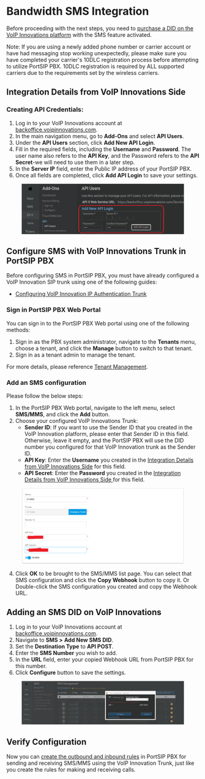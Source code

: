 # Bandwidth SMS Integration

Before proceeding with the next steps, you need to [purchase a DID on the VoIP Innovations platform](../vonage-sip-trunk/purchase-a-did-on-vonage-platform.md) with the SMS feature activated.

Note: If you are using a newly added phone number or carrier account or have had messaging stop working unexpectedly, please make sure you have completed your carrier's 10DLC registration process before attempting to utilize PortSIP PBX. 10DLC registration is required by ALL supported carriers due to the requirements set by the wireless carriers.

## **Integration Details from VoIP Innovations Side**

### Creating API Credentials:

1. Log in to your VoIP Innovations account at [backoffice.voipinnovations.com](https://backoffice.voipinnovations.com).
2. In the main navigation menu, go to **Add-Ons** and select **API Users**.
3. Under the **API Users** section, click **Add New API Login**.
4. Fill in the required fields, including the **Username** and **Password**. The user name also refers to the **API Key**, and the Password refers to the **API Secret**-we will need to use them in a later step.
5. In the **Server IP** field, enter the Public IP address of your PortSIP PBX.
6. Once all fields are completed, click **Add API Login** to save your settings.

<figure><img src="../../../.gitbook/assets/vi_trunk_sms_2.png" alt=""><figcaption></figcaption></figure>

## Configure SMS with VoIP Innovations Trunk in PortSIP PBX

Before configuring SMS in PortSIP PBX, you must have already configured a VoIP Innovation SIP trunk using one of the following guides:

* [Configuring VoIP Innovation IP Authentication Trunk](../voip-innovations-sip-trunk/configuring-voip-innovations-ip-authentication-trunk.md)

### Sign in PortSIP PBX Web Portal

You can sign in to the PortSIP PBX Web portal using one of the following methods:

1. Sign in as the PBX system administrator, navigate to the **Tenants** menu, choose a tenant, and click the **Manage** button to switch to that tenant.
2. Sign in as a tenant admin to manage the tenant.

For more details, please reference [Tenant Management](../../portsip-pbx-administration-guide/3-tenant-management.md).

### Add an SMS configuration

Please follow the below steps:

1. In the PortSIP PBX Web portal, navigate to the left menu, select **SMS/MMS**, and click the **Add** button.&#x20;
2. Choose your configured VoIP Innovations Trunk:
   * **Sender ID**: If you want to use the Sender ID that you created in the VoIP Innovation platform, please enter that Sender ID in this field. Otherwise, leave it empty, and the PortSIP PBX will use the DID number you configured for that VoIP Innovation trunk as the Sender ID.
   * **API Key**: Enter the **Username** you created in the [Integration Details from VoIP Innovations Side](bandwidth-sms-integration.md#integration-details-from-voip-innovations-side) for this field.
   * **API Secret**: Enter the **Password** you created in the [Integration Details from VoIP Innovations Side ](bandwidth-sms-integration.md#integration-details-from-voip-innovations-side)for this field.

<figure><img src="../../../.gitbook/assets/vi_trunk_sms_1.png" alt=""><figcaption></figcaption></figure>

4. Click **OK** to be brought to the SMS/MMS list page. You can select that SMS configuration and click the **Copy Webhook** button to copy it. Or Double-click the SMS configuration you created and copy the Webhook URL.

## Adding an SMS DID on VoIP Innovations

1. Log in to your VoIP Innovations account at [backoffice.voipinnovations.com](https://backoffice.voipinnovations.com).
2. Navigate to **SMS >** **Add New SMS DID**.
3. Set the **Destination Type** to **API POST**.
4. Enter the **SMS Number** you wish to add.
5. In the **URL** field, enter your copied Webhook URL from PortSIP PBX for this number.
6. Click **Configure** button to save the settings.

<figure><img src="../../../.gitbook/assets/vi_trunk_sms_3.png" alt=""><figcaption></figcaption></figure>

## Verify Configuration

Now you can [create the outbound and inbound rules](../wavix-sip-trunk/configuring-outbound-and-inbound-calls.md) in PortSIP PBX for sending and receiving SMS/MMS using the VoIP Innovation Trunk, just like you create the rules for making and receiving calls.

